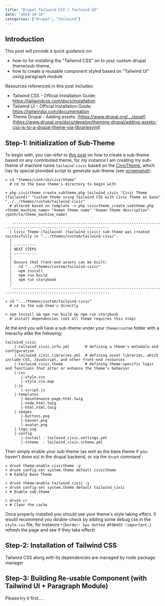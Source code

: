 ```yaml
---
title: "Drupal Tailwind CSS / Tailwind UI"
date: "2024-10-10"
categories: ["Drupal", "Tailwind"]
---
```






## Introduction

This post will provide a quick guidance on: 

-   how-to for installing the "Tailwind CSS" on to your custom drupal theme/sub-theme, 
-   how to create a reusable component styled based on "Tailwind UI" using paragraph module

Resources referenced in this post includes: 

-   Tailwind CSS - Official Installation Guide: https://tailwindcss.com/docs/installation
-   Tailwind UI - Official Installation Guide: https://tailwindui.com/documentation
-   Theme Drupal - Adding assets: [https://www.drupal.org/.../asset](https://www.drupal.org/docs/develop/theming-drupal/adding-assets-css-js-to-a-drupal-theme-via-librariesyml)







## Step-1: Initialization of Sub-Theme 

To begin with, you can refer to [this post](https://www.drupal.org/docs/develop/theming-drupal/creating-sub-themes) on how to create a sub-theme based on any contributed theme, for my instance I am creating my sub-theme of machine name `tailwind-civic` based on the [CivicTheme](https://www.drupal.org/project/civictheme), which has its special provided script to generate sub-theme (see [screenshot](2024-10-10T113214.png)): 

```
> cd "themes/contrib/civictheme"
  # cd to the base theme's directory to begin with
  
> php civictheme_create_subtheme.php tailwind_civic "Civic Theme (Tailwind)" "Custom theme using Tailwind CSS with Civic Theme as base" "../../themes/custom/tailwind-civic"
  # altered based on template -> php civictheme_create_subtheme.php <theme_machine_name> "Human theme name" "Human theme description" /path/to/theme_machine_name)

   ------------------------------------------------------------------------------------------------------------------
  | Civic Theme (Tailwind) (tailwind_civic) sub-theme was created successfully in ".../themes/custom/tailwind-civic".
  | 
  | ----------
  | NEXT STEPS
  | ----------
  | 
  | Ensure that front-end assets can be built:
  |   cd ".../themes/custom/tailwind-civic"
  |   npm install
  |   npm run build
  |   npm run storybook
  | 
   ------------------------------------------------------------------------------------------------------------------

> cd ".../themes/custom/tailwind-civic"              
  # cd to the sub-them's directly 

> npm install && npm run build && npm run storybook  
  # install dependencies (not all theme requires this step)

```

At the end you will have a sub-theme under your `theme/custom` folder with a hierachy alike the following: 

```
tailwind_civic
    |-tailwind_civic.info.yml       # defining a theme's metadata and configuration
    |-tailwind_civic.libraries.yml  # defining asset libraries, which include CSS, JavaScript, and other front-end resources
    |-tailwind_civic.theme          # defining theme-specific logic and functions that alter or enhance the theme's behavior
    |-css
       |-style.css
       |-style.css.map
    |-js
       |-script.js
    |-templates
       |-maintenance-page.html.twig
       |-node.html.twig
       |-html.html.twig
    |-images
       |-buttons.png
       |-banner.png
       |-avatar.png
    |-logo.svg
    |-config
       |-install - tailwind_civic.settings.yml
       |-schema  - tailwind_civic.schema.yml
```

Then simply enable your sub-theme (as well as the base theme if you haven't done so) in the drupal backend, or via the `drush` command : 

```
> drush theme:enable civictheme -y
> drush config-set system.theme default civictheme
> # Eanble Base Theme

> drush theme:enable tailwind_civic -y
> drush config-set system.theme default tailwind_civic
> # Enable sub-theme

> drush cr
> # Clear the cache
```

Once properly installed you should see your theme's style taking effect. (I would recommend you double-check by adding some debug css in the `style.css` file, for instance `*{border: 5px dotted #F9B455 !important;}` refresh the page and see if they take effect)





## Step-2: Installation of Tailwind CSS

Tailwind CSS along with its dependencies are managed by node package manager 





## Step-3: Building Re-usable Component (with Tailwind UI + Paragraph Module)

Please try it first....







